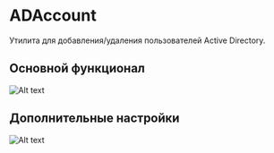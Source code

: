# ADAccount
Утилита для добавления/удаления пользователей Active Directory.

## Основной функционал

![Alt text](../blob/main/Screenshot_20241010_113606.png?raw=true)

## Дополнительные настройки

![Alt text](../blob/main/Screenshot_20241010_113636.png?raw=true)
